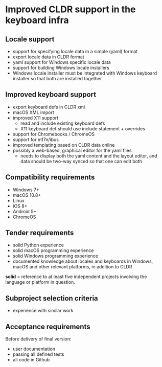 # Improved CLDR support in the keyboard infra

## Locale support
* support for specifying locale data in a simple (yaml) format
* export locale data in CLDR format
* yaml support for Windows specific locale data
* support for building Windows locale installers
* Windows locale installer must be integrated with Windows keyboard installer so that both are installed together

## Improved keyboard support
* export keyboard defs in CLDR xml
* macOS XML import
* improved X11 support
    * read and include existing keyboard defs
    * X11 keyboard def should use include statement + overrides
* support for Chromebooks / ChromeOS
* support for m17n/ibus
* improved templating based on CLDR data online
* possibly a web-based, graphical editor for the yaml flies
    * needs to display both the yaml content and the layout editor, and data should be two-way synced so that one can edit both

## Compatibility requirements

* Windows 7+
* macOS 10.8+
* Linux
* iOS 8+
* Android 5+
* ChromeOS

## Tender requirements

* solid Python experience
* solid macOS programming experience
* solid Windows programming experience
* documented knowledge about locales and keyboards in Windows, macOS and other relevant platforms, in addition to CLDR

**solid** = reference to at least five independent projects involving the language or platform in question.

## Subproject selection criteria

* experience with similar work

## Acceptance requirements

Before delivery of final version:

* user documentation
* passing all defined tests
* all code in Github
